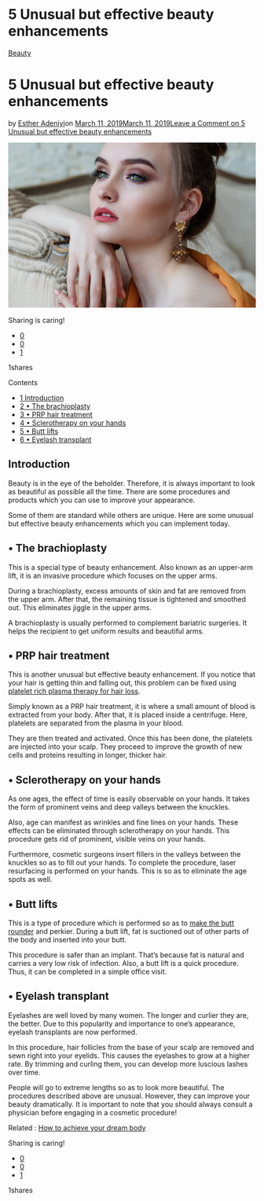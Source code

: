 # 5 Unusual but effective beauty enhancements

[Beauty](https://estheradeniyi.com/category/beauty/)
# 5 Unusual but effective beauty enhancements

by [Esther Adeniyi](https://estheradeniyi.com/author/esther-adeniyi/)on [March 11, 2019March 11, 2019](https://estheradeniyi.com/unusual-but-effective-beauty-enhancements/)[Leave a Comment on 5 Unusual but effective beauty enhancements](https://estheradeniyi.com/unusual-but-effective-beauty-enhancements/#respond)

![](images\beauty-enhancements.jpeg)

Sharing is caring!

- [0](https://www.facebook.com/sharer/sharer.php?u=https%3A%2F%2Festheradeniyi.com%2Funusual-but-effective-beauty-enhancements%2F&amp;t=5%20Unusual%20but%20effective%20beauty%20enhancements)
- [0](https://twitter.com/intent/tweet?text=5%20Unusual%20but%20effective%20beauty%20enhancements&amp;url=https%3A%2F%2Festheradeniyi.com%2Funusual-but-effective-beauty-enhancements%2F)
- [1](#)

1shares

Contents

- [1 Introduction](#Introduction)
- [2 &#x2022; The brachioplasty](#_The_brachioplasty)
- [3 &#x2022; PRP hair treatment](#_PRP_hair_treatment)
- [4 &#x2022; Sclerotherapy on your hands](#_Sclerotherapy_on_your_hands)
- [5 &#x2022; Butt lifts](#_Butt_lifts)
- [6 &#x2022; Eyelash transplant](#_Eyelash_transplant)

## Introduction

Beauty is in the eye of the beholder. Therefore, it is always important to look as beautiful as possible all the time. There are some procedures and products which you can use to improve your appearance.

Some of them are standard while others are unique. Here are some unusual but effective beauty enhancements which you can implement today.

## &#x2022; The brachioplasty

This is a special type of beauty enhancement. Also known as an upper-arm lift, it is an invasive procedure which focuses on the upper arms.

During a brachioplasty, excess amounts of skin and fat are removed from the upper arm. After that, the remaining tissue is tightened and smoothed out. This eliminates jiggle in the upper arms.

A brachioplasty is usually performed to complement bariatric surgeries. It helps the recipient to get uniform results and beautiful arms.

## &#x2022; PRP hair treatment

This is another unusual but effective beauty enhancement. If you notice that your hair is getting thin and falling out, this problem can be fixed using[ platelet rich plasma therapy for hair loss](https://www.mybotoxla.com/prp-hair-treatment).

Simply known as a PRP hair treatment, it is where a small amount of blood is extracted from your body. After that, it is placed inside a centrifuge. Here, platelets are separated from the plasma in your blood.

They are then treated and activated. Once this has been done, the platelets are injected into your scalp. They proceed to improve the growth of new cells and proteins resulting in longer, thicker hair.

## &#x2022; Sclerotherapy on your hands

As one ages, the effect of time is easily observable on your hands. It takes the form of prominent veins and deep valleys between the knuckles.

Also, age can manifest as wrinkles and fine lines on your hands. These effects can be eliminated through sclerotherapy on your hands. This procedure gets rid of prominent, visible veins on your hands.

Furthermore, cosmetic surgeons insert fillers in the valleys between the knuckles so as to fill out your hands. To complete the procedure, laser resurfacing is performed on your hands. This is so as to eliminate the age spots as well.

## &#x2022; Butt lifts

This is a type of procedure which is performed so as to [make the butt rounder](https://www.fitnessmagazine.com/workout/butt/exercises/our-top-10-exercises-to-tone-your-butt/) and perkier. During a butt lift, fat is suctioned out of other parts of the body and inserted into your butt.

This procedure is safer than an implant. That&#x2019;s because fat is natural and carries a very low risk of infection. Also, a butt lift is a quick procedure. Thus, it can be completed in a simple office visit.

## &#x2022; Eyelash transplant

Eyelashes are well loved by many women. The longer and curlier they are, the better. Due to this popularity and importance to one&#x2019;s appearance, eyelash transplants are now performed.

In this procedure, hair follicles from the base of your scalp are removed and sewn right into your eyelids. This causes the eyelashes to grow at a higher rate. By trimming and curling them, you can develop more luscious lashes over time.

People will go to extreme lengths so as to look more beautiful. The procedures described above are unusual. However, they can improve your beauty dramatically. It is important to note that you should always consult a physician before engaging in a cosmetic procedure!

Related : [How to achieve your dream body](https://estheradeniyi.com/crucial-steps-to-achieving-your-dream-body/)

Sharing is caring!

- [0](https://www.facebook.com/sharer/sharer.php?u=https%3A%2F%2Festheradeniyi.com%2Funusual-but-effective-beauty-enhancements%2F&amp;t=5%20Unusual%20but%20effective%20beauty%20enhancements)
- [0](https://twitter.com/intent/tweet?text=5%20Unusual%20but%20effective%20beauty%20enhancements&amp;url=https%3A%2F%2Festheradeniyi.com%2Funusual-but-effective-beauty-enhancements%2F)
- [1](#)

1shares